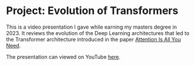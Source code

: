 # Project: Evolution of Transformers

This is a video presentation I gave while earning my masters degree in 2023. It reviews the evolution of the Deep Learning architectures that led to the Transformer architecture introduced in the paper [Attention Is All You Need](https://arxiv.org/pdf/1706.03762.pdf).

The presentation can viewed on YouTube [here](https://youtu.be/uOAbk8RuwIY).


